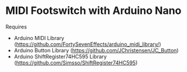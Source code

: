 # MIDI Footswitch with Arduino Nano

Requires
- Arduino MIDI Library (https://github.com/FortySevenEffects/arduino_midi_library/)
- Arduino Button Library (https://github.com/JChristensen/JC_Button)
- Arduino ShiftRegister74HC595 Library (https://github.com/Simsso/ShiftRegister74HC595)
